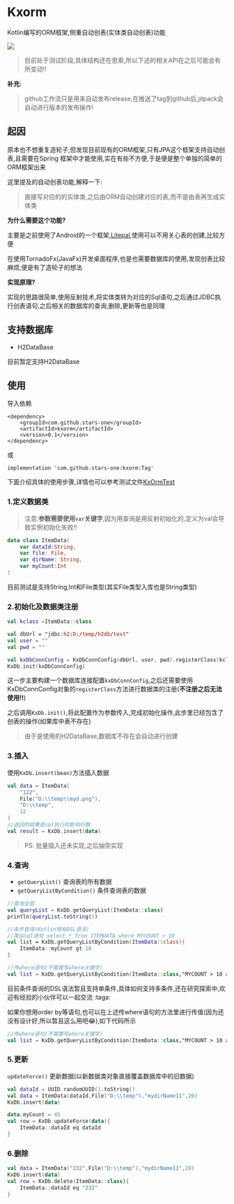 # Kxorm

<meta name="referrer" content="no-referrer">

Kotlin编写的ORM框架,侧重自动创表(实体类自动创表)功能

<img src="https://jitpack.io/v/stars-one/kxorm.svg" />

> 目前处于测试阶段,具体结构还在思索,所以下述的相关API在之后可能会有所变动!!

**补充:**
> github工作流只是用来自动发布release,在推送了tag到github后,jitpack会自动进行版本的发布操作!
## 起因
原本也不想重复造轮子,但发现目前现有的ORM框架,只有JPA这个框架支持自动创表,且需要在Spring
框架中才能使用,实在有些不方便,于是便是整个单独的简单的ORM框架出来

这里提及的自动创表功能,解释一下:
> 直接写对应的的实体类,之后由ORM自动创建对应的表,而不是由表再生成实体类

**为什么需要这个功能?**

主要是之前使用了Android的一个框架,[Litepal](https://github.com/guolindev/LitePal),使用可以不用关心表的创建,比较方便

在使用TornadoFx(JavaFx)开发桌面程序,也是也需要数据库的使用,发现创表比较麻烦,便是有了造轮子的想法

**实现原理?**

实现的思路很简单,使用反射技术,将实体类转为对应的Sql语句,之后通过JDBC执行创表语句,之后相关的数据库的查询,删除,更新等也是同理

## 支持数据库
- H2DataBase

目前暂定支持H2DataBase
## 使用

导入依赖

```
<dependency>
    <groupId>com.github.stars-one</groupId>
    <artifactId>kxorm</artifactId>
    <version>0.1</version>
</dependency>
```
或

```
implementation 'com.github.stars-one:kxorm:Tag'
```

下面介绍具体的使用步骤,详情也可以参考测试文件[KxOrmTest](https://github.com/stars-one/kxorm/blob/main/src/test/kotlin/site/starsone/kxorm/KxOrmTest.kt)

### 1.定义数据类

> 注意:**参数需要使用`var`关键字**,因为用查询是用反射初始化的,定义为val会导致实例初始化失败!!

```kotlin
data class ItemData(
    var dataId:String,
    var file: File,
    var dirName: String,
    var myCount:Int
)
```

目前测试是支持String,Int和File类型(其实File类型入库也是String类型)

### 2.初始化及数据类注册
```kotlin
val kclass =ItemData::class

val dbUrl = "jdbc:h2:D:/temp/h2db/test"
val user = ""
val pwd = ""

val kxDbConnConfig = KxDbConnConfig(dbUrl, user, pwd).registerClass(kclass)
KxDb.init(kxDbConnConfig)
```

这一步主要构建一个数据库连接配置`kxDbConnConfig`,之后还需要使用KxDbConnConfig对象的`registerClass`方法进行数据类的注册(**不注册之后无法使用!!**)

之后调用`KxDb.init()`,将此配置作为参数传入,完成初始化操作,此步里已经包含了创表的操作(如果库中表不存在)

> 由于是使用的H2DataBase,数据库不存在会自动进行创建

### 3.插入

使用`KxDb.insert(bean)`方法插入数据

```kotlin
val data = ItemData(
    "122",
    File("D:\\temp\\myd.png"),
    "D:\\temp",
    12
)
//返回的结果是sql执行的影响行数
val result = KxDb.insert(data) 
```

> PS: 批量插入还未实现,之后抽空实现

### 4.查询

- `getQueryList()` 查询表的所有数据
- `getQueryListByCondition()` 条件查询表的数据

```kotlin
//查询全部
val queryList = KxDb.getQueryList(ItemData::class)
println(queryList.toString())

//条件查询(Kotlin特有DSL语法)
//类似sql语句 select * from ITEMDATA where MYCOUNT > 10
val list = KxDb.getQueryListByCondition(ItemData::class){
    ItemData::myCount gt 10
}

//传where语句(不需要写where关键字)
val list = KxDb.getQueryListByCondition(ItemData::class,"MYCOUNT > 10 and DATAID LIKE '%j'")
```

目前条件查询的DSL语法暂且支持单条件,具体如何支持多条件,还在研究探索中,欢迎有经验的小伙伴可以一起交流 :taga:

如果你想用order by等语句,也可以在上述传where语句的方法里进行传值(因为还没有设计好,所以暂且这么用吧:joy:),如下代码所示
```kotlin
//传where语句(不需要写where关键字)
val list = KxDb.getQueryListByCondition(ItemData::class,"MYCOUNT > 10 and DATAID LIKE '%j' order by MYCOUNT")
```

### 5.更新

`updateForce()` 更新数据(以新数据类对象直接覆盖数据库中的旧数据)

```kotlin
val dataId = UUID.randomUUID().toString()
val data = ItemData(dataId,File("D:\\temp"),"mydirName11",20)
KxDb.insert(data)

data.myCount = 45
val row = KxDb.updateForce(data){
    ItemData::dataId eq dataId
}
```

### 6.删除

```kotlin
val data = ItemData("232",File("D:\\temp"),"mydirName11",20)
KxDb.insert(data)
val row = KxDb.delete(ItemData::class){
    ItemData::dataId eq "232"
}
```